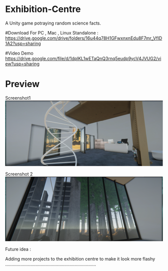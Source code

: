 # Exhibition-Centre
A Unity game potraying random science facts. 

#Download
For PC , Mac , Linux Standalone : https://drive.google.com/drive/folders/16u44q78H1GFwxnxnEdu8F7mr_VfID1A2?usp=sharing

#Video Demo
https://drive.google.com/file/d/1dplKL1wETaQnQ3rnq5eudp9ycV4JVUG2/view?usp=sharing


# Preview 
Screenshot1
<img src ="https://github.com/Akshit17/Exhibition-Centre/blob/master/Screenshots/Desktop%20Screenshot%202021.03.19%20-%2018.01.04.96%20(3).png" />

Screenshot 2
<img src ="https://github.com/Akshit17/Exhibition-Centre/blob/master/Screenshots/Desktop%20Screenshot%202021.03.19%20-%2018.02.10.16%20(2).png" />




Future idea :

Adding more projects to the exhibition centre to make it look more flashy
........................................................................
